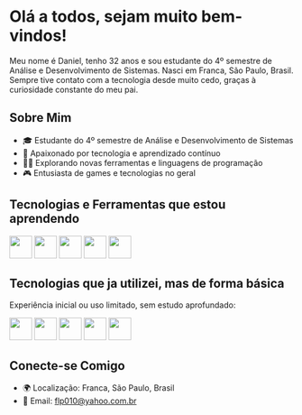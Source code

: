 # Olá a todos, sejam muito bem-vindos!

Meu nome é Daniel, tenho 32 anos e sou estudante do 4º semestre de Análise e Desenvolvimento de Sistemas. Nasci em Franca, São Paulo, Brasil. Sempre tive contato com a tecnologia desde muito cedo, graças à curiosidade constante do meu pai.

## Sobre Mim

- 🎓 Estudante do 4º semestre de Análise e Desenvolvimento de Sistemas
- 🌱 Apaixonado por tecnologia e aprendizado contínuo
- 👨‍💻 Explorando novas ferramentas e linguagens de programação
- 🎮 Entusiasta de games e tecnologias no geral

## Tecnologias e Ferramentas que estou aprendendo
  
  <img loading= "lazy" src="https://cdn.jsdelivr.net/gh/devicons/devicon@latest/icons/javascript/javascript-original.svg" width="40" height="40" /> <img loading= "lazy" src="https://cdn.jsdelivr.net/gh/devicons/devicon@latest/icons/html5/html5-original.svg" width="40" height="40" /> <img loading= "lazy" src="https://cdn.jsdelivr.net/gh/devicons/devicon@latest/icons/css3/css3-original.svg" width="40" height="40" /> <img loading= "lazy" src="https://cdn.jsdelivr.net/gh/devicons/devicon@latest/icons/nodejs/nodejs-original.svg" width="40" height="40" /> <img loading="lazy" src="https://cdn.jsdelivr.net/gh/devicons/devicon/icons/git/git-original.svg" width="40" height="40"/>

## Tecnologias que ja utilizei, mas de forma básica
  Experiência inicial ou uso limitado, sem estudo aprofundado: 

<img loading= "lazy" src="https://cdn.jsdelivr.net/gh/devicons/devicon@latest/icons/python/python-original.svg" width="40" height="40" /> <img loading= "lazy" src="https://cdn.jsdelivr.net/gh/devicons/devicon@latest/icons/pandas/pandas-original.svg" width="40" height="40" /> <img loading= "lazy" src="https://cdn.jsdelivr.net/gh/devicons/devicon@latest/icons/mongodb/mongodb-original.svg" width="40" heigth="40" /> <img loading= "lazy" src="https://cdn.jsdelivr.net/gh/devicons/devicon@latest/icons/figma/figma-original.svg" width="40" height="40" /> <img loading="lazy" src="https://cdn.jsdelivr.net/gh/devicons/devicon@latest/icons/slack/slack-original.svg" width="40" height="40" />
          

          
          
          
          
    
## Conecte-se Comigo

- 🌍 Localização: Franca, São Paulo, Brasil
- 📧 Email: [flp010@yahoo.com.br](mailto:flp010@yahoo.com.br)
  
